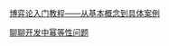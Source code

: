 
[博弈论入门教程——从基本概念到具体案例](https://program-think.blogspot.com/2020/11/Game-Theory.html)

[聊聊开发中幂等性问题](https://juejin.cn/post/6844903815552958477)
